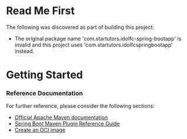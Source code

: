 # Read Me First
The following was discovered as part of building this project:

* The original package name 'com.startutors.idolfc-spring-bootapp' is invalid and this project uses 'com.startutors.idolfcspringbootapp' instead.

# Getting Started

### Reference Documentation
For further reference, please consider the following sections:

* [Official Apache Maven documentation](https://maven.apache.org/guides/index.html)
* [Spring Boot Maven Plugin Reference Guide](https://docs.spring.io/spring-boot/docs/2.6.4/maven-plugin/reference/html/)
* [Create an OCI image](https://docs.spring.io/spring-boot/docs/2.6.4/maven-plugin/reference/html/#build-image)

